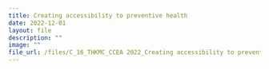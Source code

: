 ```yaml
---
title: Creating accessibility to preventive health
date: 2022-12-01
layout: file
description: ""
image: ""
file_url: /files/C_16_THKMC_CCEA 2022_Creating accessibility to preventive health.pdf
---
```

